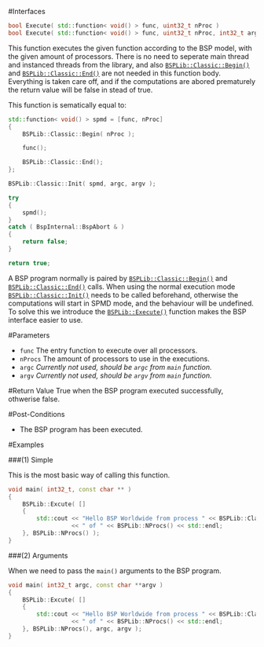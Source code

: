 #Interfaces

```cpp
bool Execute( std::function< void() > func, uint32_t nProc ) 						    // (1) Simple
bool Execute( std::function< void() > func, uint32_t nProc, int32_t argc, char **argv ) // (2) Arguments
```
This function executes the given function according to the BSP model, with the
given amount of processors. There is no need to seperate main thread and instanced threads from the library, 
and also [`BSPLib::Classic::Begin()`](begin.md) and [`BSPLib::Classic::End()`](end.md) are not needed in 
this function body. Everything is taken care off, and if the computations are abored prematurely the
return value will be false in stead of true.
 
This function is sematically equal to:
```cpp
std::function< void() > spmd = [func, nProc]
{
	BSPLib::Classic::Begin( nProc );

	func();

	BSPLib::Classic::End();
};

BSPLib::Classic::Init( spmd, argc, argv );

try
{
	spmd();
}
catch ( BspInternal::BspAbort & )
{
	return false;
}

return true;
```

A BSP program normally is paired by [`BSPLib::Classic::Begin()`](begin.md) 
and [`BSPLib::Classic::End()`](end.md) calls. When using the normal execution mode
[`BSPLib::Classic::Init()`](init.md) needs to be called beforehand, otherwise 
the computations will start in SPMD mode, and the behaviour will be undefined.
To solve this we introduce the [`BSPLib::Execute()`](execute.md) function makes the
BSP interface easier to use.

#Parameters

* `func`   The entry function to execute over all processors.
* `nProcs` The amount of processors to use in the executions.
* `argc`   *Currently not used, should be `argc` from `main` function.*
* `argv`   *Currently not used, should be `argv` from `main` function.*

#Return Value
True when the BSP program executed successfully, othwerise false.

#Post-Conditions

 * The BSP program has been executed.
  
#Examples

###(1) Simple

This is the most basic way of calling this function.

```cpp
void main( int32_t, const char ** )
{
	BSPLib::Excute( []
	{
		std::cout << "Hello BSP Worldwide from process " << BSPLib::Classic::ProcId() 
				  << " of " << BSPLib::NProcs() << std::endl;
	}, BSPLib::NProcs() );
}
```

###(2) Arguments

When we need to pass the `main()` arguments to the BSP program.

```cpp
void main( int32_t argc, const char **argv )
{
	BSPLib::Excute( []
	{
		std::cout << "Hello BSP Worldwide from process " << BSPLib::Classic::ProcId() 
				  << " of " << BSPLib::NProcs() << std::endl;
	}, BSPLib::NProcs(), argc, argv );
}
```